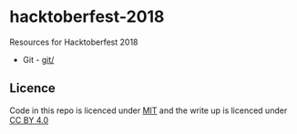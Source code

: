 # hacktoberfest-2018
Resources for Hacktoberfest 2018

- Git - [git/](git/)


## Licence

Code in this repo is licenced under [MIT](LICENCE) and the write up is licenced
under [CC BY 4.0](https://creativecommons.org/licenses/by/4.0/)
